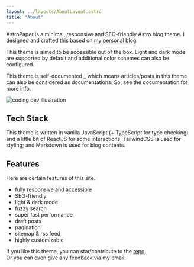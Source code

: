 ```yaml
---
layout: ../layouts/AboutLayout.astro
title: "About"
---
```


AstroPaper is a minimal, responsive and SEO-friendly Astro blog theme. I designed and crafted this based on
[my personal blog](https://satnaing.dev/blog).

This theme is aimed to be accessible out of the box. Light and dark mode are supported by default and additional color
schemes can also be configured.

This theme is self-documented \_ which means articles/posts in this theme can also be considered as documentations. So,
see the documentation for more info.

<div>
  <img src="/assets/dev.svg" class="sm:w-1/2 mx-auto" alt="coding dev illustration">
</div>

## Tech Stack

This theme is written in vanilla JavaScript (+ TypeScript for type checking) and a little bit of ReactJS for some
interactions. TailwindCSS is used for styling; and Markdown is used for blog contents.

## Features

Here are certain features of this site.

- fully responsive and accessible
- SEO-friendly
- light & dark mode
- fuzzy search
- super fast performance
- draft posts
- pagination
- sitemap & rss feed
- highly customizable

If you like this theme, you can star/contribute to the [repo](https://github.com/satnaing/astro-paper).  
Or you can even give any feedback via my [email](mailto:contact@satnaing.dev).
